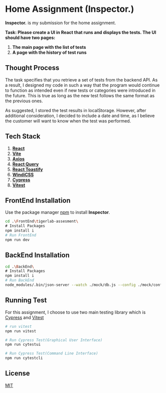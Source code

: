 # Home Assignment (Inspector.)

**Inspector.** is my submission for the home assignment.

**Task:
Please create a UI in React that runs and displays the tests.
The UI should have two pages:**

1. **The main page with the list of tests**
2. **A page with the history of test runs**

## Thought Process

The task specifies that you retrieve a set of tests from the backend API. As a result, I designed my code in such a way that the program would continue to function as intended even if new tests or categories were introduced in the future. This is true as long as the new test follows the same format as the previous ones.

As suggested, I stored the test results in localStorage. However, after additional consideration, I decided to include a date and time, as I believe the customer will want to know when the test was performed.

## Tech Stack

1. [**React**](https://reactjs.org/)
2. [**Vite**](https://vitejs.dev/)
3. [**Axios**](https://github.com/axios/axios)
4. [**React Query**](https://react-query.tanstack.com/)
5. [**React Toastify**](https://fkhadra.github.io/react-toastify/introduction)
6. [**WindiCSS**](https://windicss.org/)
7. [**Cypress**](https://www.cypress.io/)
8. [**Vitest**](https://vitest.dev/)

## FrontEnd Installation

Use the package manager [npm](https://docs.npmjs.com/cli/v6/commands/npm-install) to install **Inspector**.

```bash
cd .\FrontEnd\tigerlab-assesment\
# Install Packages
npm install i
# Run FrontEnd
npm run dev
```

## BackEnd Installation

```bash
cd .\BackEnd\
# Install Packages
npm install i
# Run BackEnd
node_modules/.bin/json-server --watch ./mock/db.js --config ./mock/config.json
```

## Running Test

For this assignment, I choose to use two main testing library which is [Cypress](https://www.cypress.io/) and [Vitest](https://vitest.dev/)

```bash
# run vitest
npm run vitest

# Run Cypress Test(Graphical User Interface)
npm run cytestui

# Run Cypress Test(Command Line Interface)
npm run cytestcli
```

## License

[MIT](https://choosealicense.com/licenses/mit/)
